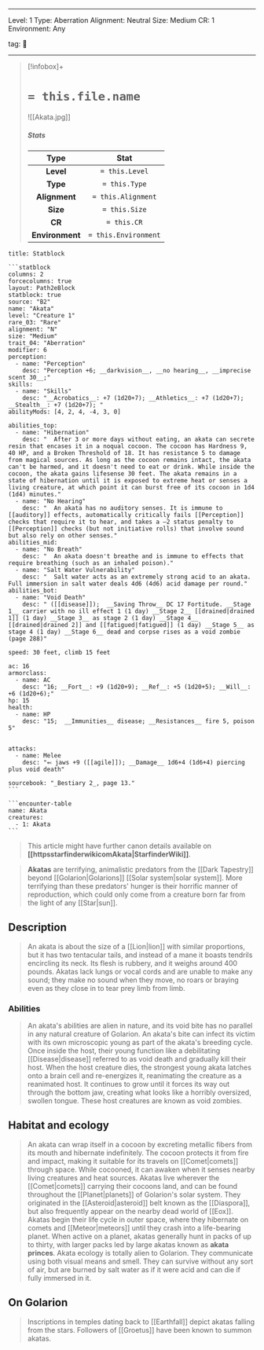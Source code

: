 
---



Level: 1
Type: Aberration
Alignment: Neutral
Size: Medium
CR: 1
Environment: Any



tag: 👹

---

> [!infobox]+
> #  `= this.file.name`
> ![[Akata.jpg]]
> ##### Stats
> Type | Stat |
> :---:|:---:|
> **Level** | `= this.Level` |
> **Type** | `= this.Type` |
> **Alignment** | `= this.Alignment` |
> **Size** | `= this.Size` |
> **CR** | `= this.CR` |
> **Environment** | `= this.Environment` |




````ad-info
title: Statblock

```statblock
columns: 2
forcecolumns: true
layout: Path2eBlock
statblock: true
source: "B2"
name: "Akata"
level: "Creature 1"
rare_03: "Rare"
alignment: "N"
size: "Medium"
trait_04: "Aberration"
modifier: 6
perception:
  - name: "Perception"
    desc: "Perception +6; __darkvision__, __no hearing__, __imprecise scent 30__;"
skills:
  - name: "Skills"
    desc: "__Acrobatics__: +7 (1d20+7); __Athletics__: +7 (1d20+7); __Stealth__: +7 (1d20+7); "
abilityMods: [4, 2, 4, -4, 3, 0]

abilities_top:
  - name: "Hibernation"
    desc: "  After 3 or more days without eating, an akata can secrete resin that encases it in a noqual cocoon. The cocoon has Hardness 9, 40 HP, and a Broken Threshold of 18. It has resistance 5 to damage from magical sources. As long as the cocoon remains intact, the akata can't be harmed, and it doesn't need to eat or drink. While inside the cocoon, the akata gains lifesense 30 feet. The akata remains in a state of hibernation until it is exposed to extreme heat or senses a living creature, at which point it can burst free of its cocoon in 1d4 (1d4) minutes."
  - name: "No Hearing"
    desc: "  An akata has no auditory senses. It is immune to [[auditory]] effects, automatically critically fails [[Perception]] checks that require it to hear, and takes a –2 status penalty to [[Perception]] checks (but not initiative rolls) that involve sound but also rely on other senses."
abilities_mid:
  - name: "No Breath"
    desc: "  An akata doesn't breathe and is immune to effects that require breathing (such as an inhaled poison)."
  - name: "Salt Water Vulnerability"
    desc: "  Salt water acts as an extremely strong acid to an akata. Full immersion in salt water deals 4d6 (4d6) acid damage per round."
abilities_bot:
  - name: "Void Death"
    desc: " ([[disease]]);  __Saving Throw__ DC 17 Fortitude. __Stage 1__ carrier with no ill effect 1 (1 day) __Stage 2__ [[drained|drained 1]] (1 day) __Stage 3__ as stage 2 (1 day) __Stage 4__ [[drained|drained 2]] and [[fatigued|fatigued]] (1 day) __Stage 5__ as stage 4 (1 day) __Stage 6__ dead and corpse rises as a void zombie (page 288)"

speed: 30 feet, climb 15 feet

ac: 16
armorclass:
  - name: AC
    desc: "16; __Fort__: +9 (1d20+9); __Ref__: +5 (1d20+5); __Will__: +6 (1d20+6);"
hp: 15
health:
  - name: HP
    desc: "15;  __Immunities__ disease; __Resistances__ fire 5, poison 5"


attacks:
  - name: Melee
    desc: "⬻ jaws +9 ([[agile]]); __Damage__ 1d6+4 (1d6+4) piercing plus void death"

sourcebook: "_Bestiary 2_, page 13."
```

```encounter-table
name: Akata
creatures:
  - 1: Akata
```

````







> This article might have further canon details available on **[[httpsstarfinderwikicomAkata|StarfinderWiki]]**.


> **Akatas** are terrifying, animalistic predators from the [[Dark Tapestry]] beyond [[Golarion|Golarions]] [[Solar system|solar system]]. More terrifying than these predators' hunger is their horrific manner of reproduction, which could only come from a creature born far from the light of any [[Star|sun]].



## Description

> An akata is about the size of a [[Lion|lion]] with similar proportions, but it has two tentacular tails, and instead of a mane it boasts tendrils encircling its neck. Its flesh is rubbery, and it weighs around 400 pounds. Akatas lack lungs or vocal cords and are unable to make any sound; they make no sound when they move, no roars or braying even as they close in to tear prey limb from limb.


### Abilities

> An akata's abilities are alien in nature, and its void bite has no parallel in any natural creature of Golarion. An akata's bite can infect its victim with its own microscopic young as part of the akata's breeding cycle. Once inside the host, their young function like a debilitating [[Disease|disease]] referred to as void death and gradually kill their host. When the host creature dies, the strongest young akata latches onto a brain cell and re-energizes it, reanimating the creature as a reanimated host. It continues to grow until it forces its way out through the bottom jaw, creating what looks like a horribly oversized, swollen tongue. These host creatures are known as void zombies.


## Habitat and ecology

> An akata can wrap itself in a cocoon by excreting metallic fibers from its mouth and hibernate indefinitely. The cocoon protects it from fire and impact, making it suitable for its travels on [[Comet|comets]] through space. While cocooned, it can awaken when it senses nearby living creatures and heat sources.
> Akatas live wherever the [[Comet|comets]] carrying their cocoons land, and can be found throughout the [[Planet|planets]] of Golarion's solar system. They originated in the [[Asteroid|asteroid]] belt known as the [[Diaspora]], but also frequently appear on the nearby dead world of [[Eox]]. Akatas begin their life cycle in outer space, where they hibernate on comets and [[Meteor|meteors]] until they crash into a life-bearing planet. When active on a planet, akatas generally hunt in packs of up to thirty, with larger packs led by large akatas known as **akata princes**.
> Akata ecology is totally alien to Golarion. They communicate using both visual means and smell. They can survive without any sort of air, but are burned by salt water as if it were acid and can die if fully immersed in it.


## On Golarion

> Inscriptions in temples dating back to [[Earthfall]] depict akatas falling from the stars. Followers of [[Groetus]] have been known to summon akatas.









